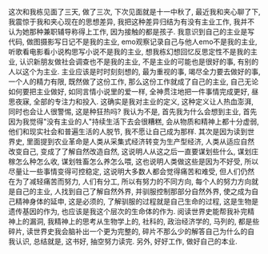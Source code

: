 这次和我栋见面了三天, 做了三次, 下次见面就是十一中秋了, 最近我和夹心聊了下, 我震惊于我和夹心现在的思想差异, 我把这种差异归结为有没有主业工作, 我并不认为她那种兼职辅导称得上工作, 因为接触的都是孩子.
我意识到自己的主业是写代码, 做图摄影写日记不是我的主业, emo观察记录自己与他人emo不是我的主业, 听歌看电影看小说构思写小说不是我的主业, 想我栋幻想回忆反思定性不是我的主业, 认识新朋友做社会调查也不是我的主业, 不是主业的可能也是很好的事, 有别的人以这个为主业. 主业应该是时时刻刻想的, 最为重视的事, 竭尽全力要去做好的事, 一个人的精力有限, 既然做了这份工作, 那么这份工作就成了自己的主业, 自己无论如何要把主业做好, 如同言情小说里的爱一样, 全神贯注地把一件事情完成更好, 昼思夜寐, 全部的专注力和投入.
这确实是我对主业的定义, 这种定义让人热血澎湃, 同时也会让人很警惕, 这是种狂热吗?
我认为不是, 首先我为什么会想到主业, 首先因为我觉得"没有主业的人"持续生活下去会很糟糕, 会从物质和精神上都十分虚弱, 他们和现实社会和普遍生活的人脱节, 我不愿让自己成为那样. 其次是因为读到世界史, 里面提到农业革命是人类从采集式经济转变为生产型经济, 人类从适应自然改变自己, 变成了了解自然改造自然, 这说明人从这之后一直要谋划些什么, 谋划庄稼怎么种怎么收, 谋划牲畜怎么养怎么喂, 这也说明人类做这些是因为不好受, 所以尽量让一些事情变得可控稳定, 这说明大多数人都会觉得痛苦和难受, 但人们仍然在为了减轻痛苦而努力, 人们有分工, 所以有努力的不同方向, 每个人的努力方向就是自己的主业, 人找到自己了解自然外界, 并驯服控制那部分自然外界, 使之成为自己精神身体的延申, 这是必须的, 了解驯服的过程就是自己生命的过程, 这是生物是遗传基因的作为, 也应该是我这个层次的生命体的作为.
阅读世界史能帮我补完精神上的漏洞, 我精神上的思考从生物学上的, 社科的, 政治经济学的, 马列的, 都是些碎片, 读世界史我会脑补出一个更为完整的, 碎片不那么少的解答自己为什么的自我认识, 总结就是, 这书好, 抽空努力读完.
另外, 好好工作, 做好自己的本业.